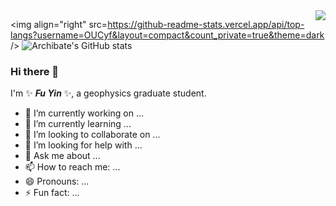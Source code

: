 
<img align="right" src="https://github-readme-stats.vercel.app/api?username=OUCyf&show_icons=true&icon_color=CE1D2D&text_color=718096&bg_color=ffffff&hide_title=true" />

<img align="right" src=https://github-readme-stats.vercel.app/api/top-langs?username=OUCyf&layout=compact&count_private=true&theme=dark />
![Archibate's GitHub stats](https://github-readme-stats.vercel.app/api?username=OUCyf&count_private=true&theme=dark)

### Hi there 👋

I'm ✨ _**Fu Yin**_ ✨, a geophysics graduate student.

- 🔭 I’m currently working on ...
- 🌱 I’m currently learning ...
- 👯 I’m looking to collaborate on ...
- 🤔 I’m looking for help with ...
- 💬 Ask me about ...
- 📫 How to reach me: ...
- 😄 Pronouns: ...
- ⚡ Fun fact: ...

